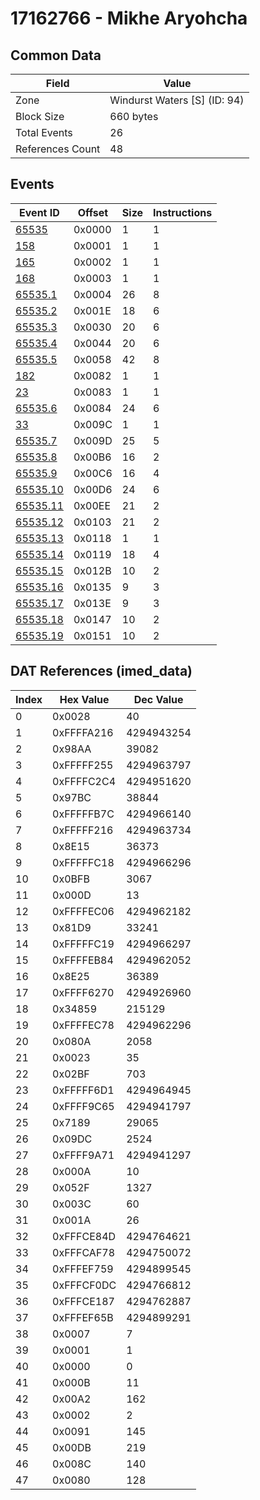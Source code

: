 # 17162766 - Mikhe Aryohcha

## Common Data

| Field            | Value                        |
|------------------|------------------------------|
| Zone             | Windurst Waters [S] (ID: 94) |
| Block Size       | 660 bytes                    |
| Total Events     | 26                           |
| References Count | 48                           |

## Events

| Event ID                  | Offset   |   Size |   Instructions |
|---------------------------|----------|--------|----------------|
| [65535](./65535.md)       | 0x0000   |      1 |              1 |
| [158](./158.md)           | 0x0001   |      1 |              1 |
| [165](./165.md)           | 0x0002   |      1 |              1 |
| [168](./168.md)           | 0x0003   |      1 |              1 |
| [65535.1](./65535.1.md)   | 0x0004   |     26 |              8 |
| [65535.2](./65535.2.md)   | 0x001E   |     18 |              6 |
| [65535.3](./65535.3.md)   | 0x0030   |     20 |              6 |
| [65535.4](./65535.4.md)   | 0x0044   |     20 |              6 |
| [65535.5](./65535.5.md)   | 0x0058   |     42 |              8 |
| [182](./182.md)           | 0x0082   |      1 |              1 |
| [23](./23.md)             | 0x0083   |      1 |              1 |
| [65535.6](./65535.6.md)   | 0x0084   |     24 |              6 |
| [33](./33.md)             | 0x009C   |      1 |              1 |
| [65535.7](./65535.7.md)   | 0x009D   |     25 |              5 |
| [65535.8](./65535.8.md)   | 0x00B6   |     16 |              2 |
| [65535.9](./65535.9.md)   | 0x00C6   |     16 |              4 |
| [65535.10](./65535.10.md) | 0x00D6   |     24 |              6 |
| [65535.11](./65535.11.md) | 0x00EE   |     21 |              2 |
| [65535.12](./65535.12.md) | 0x0103   |     21 |              2 |
| [65535.13](./65535.13.md) | 0x0118   |      1 |              1 |
| [65535.14](./65535.14.md) | 0x0119   |     18 |              4 |
| [65535.15](./65535.15.md) | 0x012B   |     10 |              2 |
| [65535.16](./65535.16.md) | 0x0135   |      9 |              3 |
| [65535.17](./65535.17.md) | 0x013E   |      9 |              3 |
| [65535.18](./65535.18.md) | 0x0147   |     10 |              2 |
| [65535.19](./65535.19.md) | 0x0151   |     10 |              2 |

## DAT References (imed_data)

|   Index | Hex Value   |   Dec Value |
|---------|-------------|-------------|
|       0 | 0x0028      |          40 |
|       1 | 0xFFFFA216  |  4294943254 |
|       2 | 0x98AA      |       39082 |
|       3 | 0xFFFFF255  |  4294963797 |
|       4 | 0xFFFFC2C4  |  4294951620 |
|       5 | 0x97BC      |       38844 |
|       6 | 0xFFFFFB7C  |  4294966140 |
|       7 | 0xFFFFF216  |  4294963734 |
|       8 | 0x8E15      |       36373 |
|       9 | 0xFFFFFC18  |  4294966296 |
|      10 | 0x0BFB      |        3067 |
|      11 | 0x000D      |          13 |
|      12 | 0xFFFFEC06  |  4294962182 |
|      13 | 0x81D9      |       33241 |
|      14 | 0xFFFFFC19  |  4294966297 |
|      15 | 0xFFFFEB84  |  4294962052 |
|      16 | 0x8E25      |       36389 |
|      17 | 0xFFFF6270  |  4294926960 |
|      18 | 0x34859     |      215129 |
|      19 | 0xFFFFEC78  |  4294962296 |
|      20 | 0x080A      |        2058 |
|      21 | 0x0023      |          35 |
|      22 | 0x02BF      |         703 |
|      23 | 0xFFFFF6D1  |  4294964945 |
|      24 | 0xFFFF9C65  |  4294941797 |
|      25 | 0x7189      |       29065 |
|      26 | 0x09DC      |        2524 |
|      27 | 0xFFFF9A71  |  4294941297 |
|      28 | 0x000A      |          10 |
|      29 | 0x052F      |        1327 |
|      30 | 0x003C      |          60 |
|      31 | 0x001A      |          26 |
|      32 | 0xFFFCE84D  |  4294764621 |
|      33 | 0xFFFCAF78  |  4294750072 |
|      34 | 0xFFFEF759  |  4294899545 |
|      35 | 0xFFFCF0DC  |  4294766812 |
|      36 | 0xFFFCE187  |  4294762887 |
|      37 | 0xFFFEF65B  |  4294899291 |
|      38 | 0x0007      |           7 |
|      39 | 0x0001      |           1 |
|      40 | 0x0000      |           0 |
|      41 | 0x000B      |          11 |
|      42 | 0x00A2      |         162 |
|      43 | 0x0002      |           2 |
|      44 | 0x0091      |         145 |
|      45 | 0x00DB      |         219 |
|      46 | 0x008C      |         140 |
|      47 | 0x0080      |         128 |
